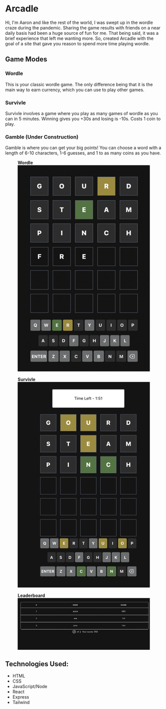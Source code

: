 # Arcadle

Hi, I'm Aaron and like the rest of the world, I was swept up in the wordle craze during the pandemic. Sharing the game results with friends on a near daily basis had been a huge source of fun for me. That being said, it was a brief experience that left me wanting more. So, created Arcadle with the goal of a site that gave you reason to spend more time playing wordle. 

## Game Modes

### Wordle

This is your classic wordle game. The only difference being that it is the main way to earn currency, which you can use to play other games. 

### Survivle

Survivle involves a game where you play as many games of wordle as you can in 5 minutes. Winning gives you +30s and losing is -10s. Costs 1 coin to play. 

### Gamble (Under Construction)

Gamble is where you can get your big points! You can choose a word with a length of 6-10 characters, 1-6 guesses, and 1 to as many coins as you have. 

<figure>
  <figcaption><strong>Wordle</strong></figcaption>
  <img src="./public/wordle.png" alt="Trulli" width="900">
</figure>


<figure>
  <figcaption><strong>Survivle</strong></figcaption>
  <img src="./public/survivle.png" alt="Trulli" width="900">
</figure>


<figure>
  <figcaption><strong>Leaderboard</strong></figcaption>
  <img src="./public/leaderboard.png" alt="Trulli" width="900">
</figure>

## Technologies Used:
- HTML
- CSS
- JavaScript/Node
- React
- Express
- Tailwind

